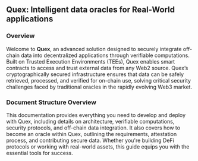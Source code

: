 ## Quex: Intelligent data oracles for Real-World applications

### Overview
Welcome to **Quex**, an advanced solution designed to securely integrate off-chain data into decentralized applications through verifiable computations. Built on Trusted Execution Environments (TEEs), Quex enables smart contracts to access and trust external data from any Web2 source. Quex’s cryptographically secured infrastructure ensures that data can be safely retrieved, processed, and verified for on-chain use, solving critical security challenges faced by traditional oracles in the rapidly evolving Web3 market.

### Document Structure Overview
This documentation provides everything you need to develop and deploy with Quex, including details on architecture, verifiable computations, security protocols, and off-chain data integration. It also covers how to become an oracle within Quex, outlining the requirements, attestation process, and contributing secure data. Whether you're building DeFi protocols or working with real-world assets, this guide equips you with the essential tools for success.